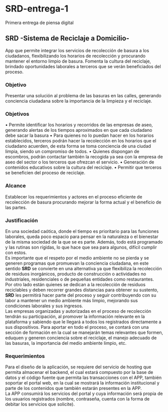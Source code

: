 # SRD-entrega-1
Primera entrega de piensa digital
## SRD  -Sistema de Reciclaje a Domicilio-
App que permite integrar los servicios  de recolección de basura a los ciudadanos, flexibilizando los horarios de recolección y procurando mantener el entorno limpio de basura. Fomenta la cultura del reciclaje, brindado oportunidades laborales a terceros que se verán beneficiados  del proceso.
### Objetivo
Presentar una solución al problema de las basuras en las calles, generando conciencia ciudadana sobre la importancia de la limpieza y el reciclaje.
### Objetivos
•	Permite identificar los horarios y recorridos de las empresas de aseo, generando alertas de los tiempos aproximados en que cada ciudadano debe sacar la basura
•	Para quienes no lo puedan hacer en los horarios establecidos, terceros podrán hacer la recolección en los horarios que el ciudadano acuerden, de esta forma se toma conciencia de una ciudad limpia, siendo un compromiso de todos.
•	Quienes dispongan de escombros, podrán contactar también la recogida ya sea con la empresa de aseo del sector o los terceros que ofrezcan el servicio. 
•	Generación de contenidos educativos sobre la cultura del reciclaje.
•	Permitir que terceros se beneficien del proceso de reciclaje.
### Alcance
Establecer los requerimientos y actores en el proceso eficiente de recolección de basura procurando mejorar  la forma actual y el beneficio de las partes.
### Justificación
En una sociedad caótica, donde el tiempo es prioritario para las funciones laborales, queda poco espacio para pensar en la naturaleza o el bienestar de la misma sociedad de la que se es parte. Además, todo está programado y las rutinas son rígidas, lo que hace que sea para algunos, difícil cumplir con estos.  
Es importante que el respeto por el medio ambiente no se pierda y se generen programas que promuevan la conciencia ciudadana, en este sentido **SRD** se convierte en una alternativa ya que flexibiliza la recolección de residuos inorgánicos, producto de construcción o actividades no industriales, residenciales o de pequeñas entidades como restaurantes.  
Por otro lado están quienes se dedican a la recolección de residuos reciclables y deben recorrer grandes distancias para obtener su sustento, **SRD** les permitirá hacer parte del proceso y seguir contribuyendo con su labor a mantener un medio ambiente más limpio, mejorando sus condiciones laborales y sus ingresos.  
Las empresas organizadas y autorizadas en el proceso de recolección tendrán su participación, al promover la información relevante en la plataforma y sabiendo que le llegará a todos los registrados directamente a sus dispositivos. Para aportar en todo el proceso, se contará con una sección de formación en la cual se manejarán temas relevantes que formen, eduquen y generen conciencia sobre el reciclaje, el manejo adecuado de las basuras, la importancia del medio ambiente limpio, etc.
### Requerimientos
Para el diseño de la aplicación, se requiere del servicio de hosting que permita almacenar el backend, el cual estará compuesto por la base de datos y el código fuente que permita las transacciones con el APP, también soportar el portal web, en la cual se mostrará la información institucional y parte de los contenidos que también estarán presentes en la APP.  
La APP consumirá los servicios del portal y cuya información será propia de los usuarios registrados (nombre, contraseña, cuenta con la forma de debitar los servicios que solicite).

### 
